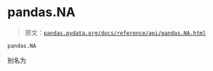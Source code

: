 # pandas.NA

> 原文：[`pandas.pydata.org/docs/reference/api/pandas.NA.html`](https://pandas.pydata.org/docs/reference/api/pandas.NA.html)

```py
pandas.NA
```

别名为 <NA>
